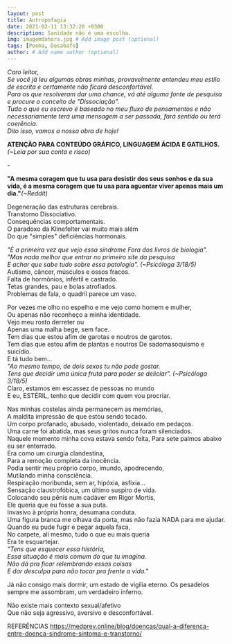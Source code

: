 ```yaml
---
layout: post
title: Antropofagia
date: 2021-02-11 13:32:20 +0300
description: Sanidade não é uma escolha.
img: imagemdahora.jpg # Add image post (optional)
tags: [Poema, Desabafo]
author: # Add name author (optional)
---
```

<p><i>Caro leitor,<br>
Se você já leu algumas obras minhas, provavelmente entendeu meu estilo de escrita e certamente não ficará desconfortável.<br>
Para os que resolveram dar uma chance, vá até alguma fonte de pesquisa e procure o conceito de "Dissociação".<br>
Tudo o que eu escrevo é baseado no meu fluxo de pensamentos e não necessariamente terá uma mensagem a ser passada, fará sentido ou terá coerência.<br>
Dito isso, vamos a nossa obra de hoje!</i></p>

<p><b>ATENÇÃO PARA CONTEÚDO GRÁFICO, LINGUAGEM ÁCIDA E GATILHOS.</b><i>(~Leia por sua conta e risco)</i><br> 
<p>-</p>

<p><b>"A mesma coragem que tu usa para desistir dos seus sonhos e da sua vida, é a mesma coragem que tu usa para aguentar viver apenas mais um dia."</b><i>(~Reddit)</i></p>

<p>Degeneração das estruturas cerebrais.<br>
Transtorno Dissociativo.<br>
Consequências comportamentais.<br>
O paradoxo da Klinefelter vai muito mais além<br>
Do que "simples" deficiências hormonais.<br>


<p><i>"É a primeira vez que vejo essa síndrome
Fora dos livros de biologia".<br>
"Mas nada melhor que entrar no primeiro site da pesquisa<br>
E achar que sabe tudo sobre essa patologia". (~Psicóloga 3/18/5)</i><br>
Autismo, câncer, músculos e ossos fracos.<br>
Falta de hormônios, infértil e castrado.<br>
Tetas grandes, pau e bolas atrofiados.<br>
Problemas de fala, o quadril parece um vaso.</p>

<p>Por vezes me olho no espelho e me vejo como homem e mulher,<br>
Ou apenas não reconheço a minha identidade.<br>
Vejo meu rosto derreter ou<br>
Apenas uma malha bege, sem face.<br>
Tem dias que estou afim de garotas e noutros de garotos.<br>
Tem dias que estou afim de plantas e noutros  
De sadomasoquismo e suicídio.<br>
E tá tudo bem...<br>
<i>"Ao mesmo tempo, de dois sexos tu não pode gostar.<br>
Tens que decidir uma única fruta para poder se deliciar". (~Psicóloga 3/18/5)</i><br>
Claro, estamos em escassez de pessoas no mundo<br>
E eu, ESTÉRIL, tenho que decidir com quem vou procriar.</p>

<p>Nas minhas costelas ainda permanecem as memórias,<br>
A maldita impressão de que estou sendo tocado.<br>
Um corpo profanado, abusado, violentado, deixado em pedaços.<br>
Uma carne foi abatida, mas seus gritos nunca foram silenciados.<br>
Naquele momento minha cova estava sendo feita,<bt>
Para sete palmos abaixo eu ser enterrado.<br>
Era como um cirurgia clandestina,<br>
Para a remoção completa da inocência.<br>
Podia sentir meu próprio corpo, imundo, apodrecendo,<br>
Mutilando minha consciência.<br>
Respiração moribunda, sem ar, hipóxia, asfixia...<br>
Sensação claustrofóbica, um último suspiro de vida.<br>
Colocando seu pênis num cadáver em Rigor Mortis,<br>
Ele queria que eu fosse a sua puta.<br>
Invasivo à própria honra, desumana conduta.<br>
Uma figura branca me olhava da porta, mas não fazia NADA para me ajudar.<br>
Quando eu pude fugir e pegar aquela faca,<br>
No carpete, ali mesmo, tudo o que eu mais queria<br> 
Era te esquartejar.<br>
<i>"Tens que esquecer essa história,<br>
Essa situação é mais comum do que tu imagina.<br>
Não dá pra ficar relembrando essas coisas<br>
E dar desculpa para não tocar pra frente a vida."</i></p>

<p>Já não consigo mais dormir, um estado de vigília eterno.
Os pesadelos sempre me assombram, um verdadeiro inferno.



Não existe mais contexto sexual/afetivo<br> 
Que não seja agressivo, aversivo e desconfortável.<br>






REFERÊNCIAS
https://medprev.online/blog/doencas/qual-a-diferenca-entre-doenca-sindrome-sintoma-e-transtorno/

